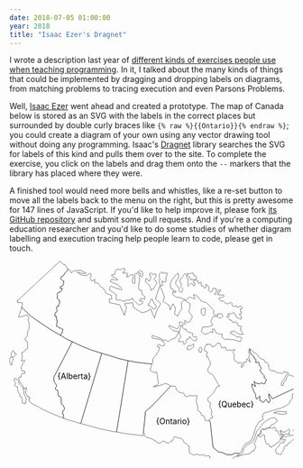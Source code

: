 ```yaml
---
date: 2018-07-05 01:00:00
year: 2018
title: "Isaac Ezer's Dragnet"
---
```


<p>
  I wrote a description last year of
  <a href="{{'/2017/10/16/exercise-types/' | relative_url}}">different kinds of exercises people use when teaching programming</a>.
  In it,
  I talked about the many kinds of things that could be implemented by dragging and dropping labels on diagrams,
  from matching problems to tracing execution and even Parsons Problems.
</p>
<p>
  Well,
  <a href="http://www.isaacezer.com/">Isaac Ezer</a> went ahead and created a prototype.
  The map of Canada below is stored as an SVG with the labels in the correct places
  but surrounded by double curly braces like <code>{% raw %}{{Ontario}}{% endraw %}</code>;
  you could create a diagram of your own using any vector drawing tool
  without doing any programming.
  Isaac's <a href="https://github.com/iezer/dragnet">Dragnet</a> library
  searches the SVG for labels of this kind and pulls them over to the site.
  To complete the exercise,
  you click on the labels and drag them onto the <code>--</code> markers
  that the library has placed where they were.
</p>
<p>
  A finished tool would need more bells and whistles,
  like a re-set button to move all the labels back to the menu on the right,
  but this is pretty awesome for 147 lines of JavaScript.
  If you'd like to help improve it,
  please fork <a href="https://github.com/iezer/dragnet">its GitHub repository</a>
  and submit some pull requests.
  And if you're a computing education researcher and you'd like to do some studies
  of whether diagram labelling and execution tracing help people learn to code,
  please get in touch.
</p>

<svg xmlns:dc="http://purl.org/dc/elements/1.1/"
  id="map"
  xmlns:cc="http://creativecommons.org/ns#"
  xmlns:rdf="http://www.w3.org/1999/02/22-rdf-syntax-ns#"
  xmlns:svg="http://www.w3.org/2000/svg" xmlns="http://www.w3.org/2000/svg"
  xmlns:sodipodi="http://sodipodi.sourceforge.net/DTD/sodipodi-0.dtd"
  xmlns:inkscape="http://www.inkscape.org/namespaces/inkscape"
  version="1.1" inkscape:version="0.48.1 " width="564.025" height="392.25"
  xml:space="preserve" sodipodi:docname="canada.pdf"><metadata
  id="metadata7726"><rdf:RDF><cc:Work
  rdf:about=""><dc:format>image/svg+xml</dc:format><dc:type
  rdf:resource="http://purl.org/dc/dcmitype/StillImage"
  /><dc:title></dc:title></cc:Work></rdf:RDF></metadata><defs id="defs7724"
  /><sodipodi:namedview pagecolor="#ffffff" bordercolor="#666666"
  borderopacity="1" objecttolerance="10" gridtolerance="10"
  guidetolerance="10" inkscape:pageopacity="0" inkscape:pageshadow="2"
  inkscape:window-width="640" inkscape:window-height="480" id="namedview7722"
  showgrid="false" inkscape:zoom="0.7418738" inkscape:cx="282.01251"
  inkscape:cy="196.125" inkscape:window-x="591" inkscape:window-y="134"
  inkscape:window-maximized="0" inkscape:current-layer="g7728" /><g id="g7728"
  inkscape:groupmode="layer" inkscape:label="canada"
  transform="matrix(1.25,0,0,-1.25,0,392.25)"><g id="g7730"
  transform="scale(0.24,0.24)"><path d="m 1604.87,282.016 0,3.121 -3.11,9.367
  0,9.367 6.22,0 0,-9.367 21.81,0 6.23,3.121 6.22,6.246 6.23,6.242 6.23,0
  3.12,-3.121 0,-3.121 -3.12,-9.367 -3.11,-6.246 6.23,-3.121 0,-3.121 -24.92,0
  -9.34,-3.121 -9.35,3.121 -9.34,0 z"
  style="fill:none;stroke:#231f20;stroke-opacity:1;stroke-width:2.08333;stroke-linecap:square;stroke-linejoin:miter;stroke-miterlimit:10;stroke-dasharray:none"
  id="path7732" /><path d="m 72.668,1031.28 3.1172,12.49 0,15.61 -28.0313,0
  0,9.36 -3.1133,0 255.3674,237.26 15.574,-18.73 12.453,-3.12 3.113,-6.24
  12.461,-15.61 3.114,-6.25 -3.114,-3.12 -3.117,-6.24 -6.226,-6.24
  -6.231,-6.25 -9.344,-15.61 -12.457,-6.24 -3.113,-9.37 3.113,-6.24
  3.118,-3.12 9.339,-6.24 3.118,0 0,-6.25 -3.118,-3.12 0,-12.49 -3.109,-6.25
  -9.348,-3.11 -3.113,0 -3.113,-6.25 0,-6.24 12.457,0 -3.113,-9.37
  -3.118,-6.25 -6.226,-6.24 -3.113,0 -6.231,-3.12 -3.113,0 -3.113,-6.24
  -3.114,-6.25 0,0 3.114,-3.12 0,0 -3.114,-18.73 3.114,0 3.113,-3.12
  6.23,-6.25 0,-6.24 3.114,0 0,-9.36 -6.231,-15.61 0,-6.25 -9.34,0
  -3.117,-9.36 0,-6.25 3.117,-6.24 0,-6.24 -6.23,-9.37 -3.114,0 -3.113,-6.247
  0,-15.61 9.34,0 0,-9.367 3.117,-21.852 3.114,0 -3.114,-6.242 -3.117,-9.367
  0,-12.488 9.344,0 3.113,-3.121 3.117,-6.243 9.34,0 6.231,-6.246 6.23,0
  0,-6.242 -3.117,-9.367 0,-6.242 -6.231,-3.125 -3.113,-12.488 -49.828,28.101
  -62.285,40.582 -62.281,43.707 -56.059,53.077 z"
  style="fill:none;stroke:#231f20;stroke-opacity:1;stroke-width:2.08333;stroke-linecap:square;stroke-linejoin:miter;stroke-miterlimit:10;stroke-dasharray:none"
  id="path7734" /><path d="m 16.6133,737.816 3.1133,-9.367 3.1132,-6.242
  -3.1132,-6.246 -3.1133,-3.121 -3.1133,-6.242 3.1133,-12.489 -3.1133,-3.121
  -6.23047,0 0,3.121 -6.22656,12.489 0,21.851 6.22656,3.121 3.11327,12.489
  0,15.613 3.1172,6.242 6.2266,9.363 3.1132,0 3.1172,-6.242 3.1133,-3.121
  0,-6.242 9.3438,0 3.1132,-6.246 -3.1132,-3.121 -6.2305,-3.121 -3.1133,-3.125
  -6.2305,-6.243 -6.2265,0 z"
  style="fill:none;stroke:#231f20;stroke-opacity:1;stroke-width:2.08333;stroke-linecap:square;stroke-linejoin:miter;stroke-miterlimit:10;stroke-dasharray:none"
  id="path7736" /><path d="m 94.4688,466.207 0,9.367 6.2302,9.367
  -6.2302,18.731 -3.1133,6.246 -6.2305,9.367 0,15.606 -6.2266,21.855
  -6.2304,6.242 -3.1133,3.121 -12.457,12.489 -3.1133,15.609 -6.2305,9.367
  -6.2266,6.246 -12.457,0 -3.1133,-6.246 3.1133,-9.367 6.2266,-6.242
  3.1172,-3.121 -6.2305,-6.246 0,-9.368 3.1133,-3.121 6.2304,-3.121 6.2266,0
  0,-21.855 6.2305,-9.363 0,-6.247 3.1133,-3.121 3.1171,-3.117 0,-9.367
  3.1133,-6.246 6.2266,0 3.1133,-9.363 3.1172,-6.246 0,-21.856 3.1132,0
  12.4571,-6.242 3.1133,6.242 z"
  style="fill:none;stroke:#231f20;stroke-opacity:1;stroke-width:2.08333;stroke-linecap:square;stroke-linejoin:miter;stroke-miterlimit:10;stroke-dasharray:none"
  id="path7738" /><path d="m 321.809,375.672 -40.485,15.613 -52.941,21.852
  -49.832,24.972 -40.485,21.856 -21.796,15.609 0,15.61 6.226,3.125
  -6.226,3.121 0,6.242 -9.344,0 0,3.125 -12.4572,18.726 0,9.368 6.2302,6.242
  0,15.613 -6.2302,0 -3.1133,-9.367 -6.2305,3.121 0,6.246 -6.2266,9.363
  -3.1132,6.246 -6.2305,6.243 -9.3399,15.609 -3.1171,9.367 -3.1133,6.246
  0,6.239 3.1133,3.125 12.457,0 0,6.242 3.1133,12.488 3.1172,3.121 15.5703,0
  0,12.488 -6.2305,3.125 -9.3398,-3.125 -3.1172,9.368 -3.1133,6.242 0,9.367
  3.1133,6.242 3.1172,6.246 0,6.242 3.1132,3.122 6.2266,6.246 6.2305,6.242
  0,3.121 -6.2305,6.246 -6.2266,-9.367 -6.2304,0 0,15.609 3.1172,9.367
  0,12.489 -3.1172,9.367 0,6.242 6.2304,0 6.2266,3.121 6.2305,6.242
  3.1133,6.246 12.4572,6.243 0,40.586 -6.227,6.242 -6.2302,0 -3.1133,9.367
  3.1133,6.246 6.2302,6.242 6.227,9.364 0,21.855 9.344,15.609 0,37.465
  -6.231,15.61 0,6.242 6.231,6.242 -6.231,9.367 -3.113,6.246 -15.5705,0
  -12.4571,-6.246 -9.3437,0 -12.457,-6.242 -3.1133,6.242 3.1133,6.246
  3.1171,9.364 3.1133,12.487 6.2266,9.37 3.1133,15.61 56.059,-53.077
  62.281,-43.707 62.285,-40.582 49.828,-28.101 34.258,-21.852 34.258,-15.609
  -109,-209.168 0,-21.852 6.23,-12.488 9.34,-12.489 0,-9.367 -6.227,-6.242
  0,-9.367 3.114,-3.125 9.344,-3.121 3.113,-9.363 0,-18.735 3.113,-6.238
  9.344,-3.125 3.113,-6.242 3.113,-3.121 0,-28.102 3.118,-9.363 6.23,-3.125
  3.109,-3.121 3.118,-6.243 3.113,-9.367 0,-6.246 -3.113,-6.242 -6.227,-3.121
  0,-6.242 -3.117,-6.242 3.117,-6.247 3.109,0 0,-18.73 3.118,-6.246 z"
  style="fill:none;stroke:#231f20;stroke-opacity:1;stroke-width:2.08333;stroke-linecap:square;stroke-linejoin:miter;stroke-miterlimit:10;stroke-dasharray:none"
  id="path7740" /><path d="m 371.637,828.352 -109,-209.168 0,-21.852
  6.23,-12.488 9.34,-12.489 0,-9.367 -6.227,-6.242 0,-9.367 3.114,-3.125
  9.344,-3.121 3.113,-9.363 0,-18.735 3.113,-6.238 9.344,-3.125 3.113,-6.242
  3.113,-3.121 0,-28.102 3.118,-9.363 6.23,-3.125 3.109,-3.121 3.118,-6.243
  3.113,-9.367 0,-6.246 -3.113,-6.242 -6.227,-3.121 0,-6.242 -3.117,-6.242
  3.117,-6.247 3.109,0 0,-18.73 3.118,-6.246 15.57,-6.242 62.285,-18.735
  21.801,-6.242 124.566,415.219 -68.511,21.851 -52.942,21.856 -52.941,24.973
  z"
  style="fill:none;stroke:#231f20;stroke-opacity:1;stroke-width:2.08333;stroke-linecap:square;stroke-linejoin:miter;stroke-miterlimit:10;stroke-dasharray:none"
  id="path7742" /><path d="m 546.031,759.672 -124.566,-415.219 46.711,-12.488
  68.515,-18.731 74.743,-15.609 21.796,-3.121 68.512,421.457 -52.941,12.488
  -49.828,15.61 -52.942,15.613 z"
  style="fill:none;stroke:#231f20;stroke-opacity:1;stroke-width:2.08333;stroke-linecap:square;stroke-linejoin:miter;stroke-miterlimit:10;stroke-dasharray:none"
  id="path7744" /><path d="m 701.742,715.961 -68.512,-421.457 52.942,-9.367
  77.859,-9.364 24.91,-3.125 3.118,0 -3.118,9.368 3.118,6.242 12.457,128.004
  34.257,28.093 115.223,121.754 -9.34,6.246 -12.457,6.243 -12.457,3.121
  -6.23,-3.121 -15.571,-6.243 -24.914,-6.246 -12.457,-3.121 -9.343,-3.121
  0,3.121 3.113,3.121 6.23,3.121 9.344,0 9.344,9.368 3.113,3.121 -3.113,12.488
  -3.117,15.613 0,12.489 -3.114,15.605 -3.113,9.367 -18.687,0 -6.227,6.242
  -3.117,3.125 -3.11,-3.125 -3.117,3.125 -3.113,6.243 3.113,9.363 3.117,12.488
  3.11,6.246 0,6.242 -37.367,3.122 -49.828,6.246 -52.946,9.363 z"
  style="fill:none;stroke:#231f20;stroke-opacity:1;stroke-width:2.08333;stroke-linecap:square;stroke-linejoin:miter;stroke-miterlimit:10;stroke-dasharray:none"
  id="path7746" /><path d="m 1181.34,360.063 -6.23,3.121 -6.23,0 -6.23,-3.121
  -6.23,3.121 0,6.246 -3.11,12.488 -6.23,9.367 -9.34,0 -3.12,9.363 -3.11,9.368
  -6.23,3.121 -9.34,6.242 -3.12,9.363 3.12,12.488 -3.12,6.247 -3.11,9.367
  -3.12,12.488 -3.11,12.488 3.11,12.489 3.12,12.488 0,3.121 -9.34,0
  -12.46,-3.121 -15.57,3.121 -9.34,0 -9.35,-6.246 -3.11,0 -12.46,3.125
  -3.11,6.238 -3.11,9.367 -9.35,3.121 -18.68,3.122 -12.463,12.488 -3.113,0
  -3.113,15.613 -3.114,6.242 -9.343,3.121 -18.688,0 -115.223,-121.754
  -34.257,-28.093 -12.457,-128.004 6.226,-3.121 3.113,-15.61 3.118,-3.121
  18.683,-6.246 18.684,-6.242 15.574,-9.367 12.457,-6.242 6.227,-9.368
  15.574,0 12.457,9.368 6.226,3.121 24.915,-12.489 6.226,0 6.231,6.243
  3.117,3.125 12.453,3.121 3.113,6.242 3.117,9.367 3.114,6.246 9.343,3.121
  12.457,-6.246 18.686,-3.121 9.34,-6.242 6.23,-9.367 3.12,-9.367 6.22,-3.122
  12.46,-6.246 3.11,-3.117 3.12,-6.242 6.23,-3.125 0,-28.098 3.11,-12.488
  3.11,-3.121 12.46,-3.121 3.12,-3.121 6.23,-3.125 15.56,6.246 12.46,-3.121
  9.34,-3.125 15.58,3.125 9.34,-3.125 3.11,-3.121 6.23,-3.121 6.23,3.121
  9.34,0 6.23,-3.121 0,-3.125 3.12,-9.364 3.11,-12.488 9.34,-9.363 0,-12.489
  -9.34,-3.121 -6.23,3.121 -3.11,6.247 -9.34,6.242 -12.46,9.363 0,-3.121
  3.11,-3.125 3.12,-6.238 0,-9.368 -6.23,-12.4879 -3.12,-12.4883 3.12,-15.6093
  -3.12,-9.3672 -9.34,-3.1211 -3.11,-9.3672 -6.23,-15.6094 3.11,-6.2383
  -3.11,-6.246 -12.46,0 0,-9.36724 3.11,-3.12109 3.12,0 9.34,3.12109
  15.57,9.36724 6.23,9.3671 9.35,9.3594 18.68,0 9.34,3.125 9.34,9.3633 6.23,0
  9.35,3.125 6.22,3.1211 3.12,3.1211 0,6.2461 -24.92,0 0,3.1211 3.12,9.3672
  12.46,9.3632 12.45,6.2461 12.46,3.1211 12.45,-3.1211 15.58,3.1211
  9.34,6.2461 9.34,3.1208 9.35,15.61 12.45,18.73 15.57,12.485 9.35,6.246
  15.57,12.488 -3.12,0 -12.45,3.121 -9.35,0 -12.45,-6.242 -6.23,-3.121
  -28.03,0 -37.37,15.609 -12.46,0 -18.68,15.609 -12.46,9.368 -3.11,9.363
  -15.57,143.609 -6.23,6.243 z"
  style="fill:none;stroke:#231f20;stroke-opacity:1;stroke-width:2.08333;stroke-linecap:square;stroke-linejoin:miter;stroke-miterlimit:10;stroke-dasharray:none"
  id="path7748" /><path d="m 1701.41,313.234 0,28.098 -12.45,0 0,-12.488
  -3.12,-12.485 -6.22,-6.246 0,-9.367 3.11,-9.363 6.23,-6.246 12.45,3.121
  3.12,0 6.23,6.246 6.22,6.242 0,18.731 -12.45,-6.243 -3.12,0 z"
  style="fill:none;stroke:#231f20;stroke-opacity:1;stroke-width:2.08333;stroke-linecap:square;stroke-linejoin:miter;stroke-miterlimit:10;stroke-dasharray:none"
  id="path7750" /><path d="m 1607.98,257.039 0,-6.242 3.12,-3.125 6.23,0
  9.34,3.125 3.12,3.121 3.11,-6.246 -3.11,-6.242 -9.34,-3.121 3.11,-6.246
  -3.11,-3.122 -9.35,3.122 -9.34,-3.122 -3.12,-6.246 -6.22,-12.484
  -9.35,-9.363 -6.23,-6.246 -3.11,-9.368 3.11,-15.609 3.12,-3.121 12.46,0
  6.22,-6.242 3.12,0 6.22,3.121 0,6.242 6.23,6.246 3.12,6.242 6.23,12.489
  0,9.367 6.23,9.367 12.45,0 3.12,9.359 3.11,6.246 12.46,3.122 9.34,9.367
  12.46,15.609 12.45,9.367 6.23,6.242 0,3.125 -6.23,6.243 -9.34,0 -9.34,-6.243
  -15.57,-3.125 -12.46,0 -9.34,-6.242 -6.23,0 -3.11,3.121 -6.23,0 -6.23,-3.121
  0,-3.121 -6.23,0 -3.12,-6.246 0,0 z"
  style="fill:none;stroke:#231f20;stroke-opacity:1;stroke-width:2.08333;stroke-linecap:square;stroke-linejoin:miter;stroke-miterlimit:10;stroke-dasharray:none"
  id="path7752" /><path d="m 1763.7,503.672 0,-15.609 9.34,3.121 6.23,-6.243
  6.23,-3.121 15.57,9.364 6.23,12.488 6.23,3.125 9.34,0 3.11,-3.125
  -3.11,-15.609 0,-9.368 3.11,-6.242 6.23,0 3.11,6.242 6.23,9.368 3.12,9.367
  6.23,-3.121 0,-21.856 -6.23,-3.121 0,-12.488 9.34,-3.125 0,15.613 3.12,3.121
  3.11,-3.121 0,-15.613 3.11,-9.364 6.23,9.364 6.23,0 3.12,-3.121
  -3.12,-12.489 0,-18.73 -6.23,-6.242 -3.11,0 -3.12,6.242 -3.11,-3.117
  -6.23,-3.125 -6.22,0 -3.12,9.363 3.12,9.367 0,9.363 -3.12,3.125 -3.12,3.122
  0,-6.247 -6.23,-9.363 -3.11,-9.367 -6.23,-6.238 0,-9.367 -3.11,-9.368
  -3.12,-6.242 -12.45,0 0,6.242 6.23,9.368 6.22,12.484 0,9.363 -6.22,0
  -6.23,-6.242 -3.12,-9.363 -3.11,0 -6.23,3.125 -3.11,0 -3.12,-6.246
  -9.34,-3.121 -31.14,-12.489 -9.34,-3.121 -12.46,-12.488 -9.35,-3.125 -6.22,0
  -6.23,3.125 6.23,12.488 6.22,15.61 0,3.121 9.35,3.121 -6.23,3.125
  -3.12,3.117 -6.22,-6.242 -6.23,0 -3.12,3.125 0,6.238 3.12,0 6.23,9.367
  6.22,6.242 3.12,9.368 -3.12,6.242 0,18.734 -6.22,18.731 6.22,15.613
  -6.22,12.488 6.22,15.606 0,12.488 15.58,12.488 6.23,3.121 3.11,0 0,-12.488
  -9.34,-9.367 0,-12.488 6.23,-9.36 0,-34.344 3.11,-3.121 6.23,3.121 0,9.368
  9.34,9.363 6.23,0 z"
  style="fill:none;stroke:#231f20;stroke-opacity:1;stroke-width:2.08333;stroke-linecap:square;stroke-linejoin:miter;stroke-miterlimit:10;stroke-dasharray:none"
  id="path7754" /><path d="m 1701.41,541.133 9.35,0 0,3.121 6.22,12.492
  9.35,9.363 0,12.489 -9.35,9.367 -6.22,9.367 -6.23,18.727 -3.12,3.125
  -6.23,3.125 -15.56,0 -6.23,3.117 -12.46,6.242 -12.46,0 -3.11,-6.242
  -6.23,-9.367 -3.11,-15.606 -9.35,-6.246 -3.11,-6.242 -3.11,-9.367
  -3.12,-9.368 -9.35,0 0,9.368 3.12,15.609 9.35,9.367 9.34,12.485 6.23,15.609
  6.22,3.125 6.23,6.242 0,6.246 -18.68,0 -3.12,6.242 -3.11,0 -3.11,-6.242
  -9.35,-9.367 -12.46,9.367 -6.22,-6.246 -12.46,6.246 -9.34,6.242 -6.23,3.125
  -15.57,0 -6.23,3.122 -6.23,9.363 -3.11,6.246 0,15.609 -6.23,9.364
  -6.23,6.246 -9.34,0 0,0 -3.12,6.242 -3.11,9.367 -18.68,6.242 -12.47,9.367
  -9.34,15.61 -6.23,6.246 -15.57,6.242 -6.23,9.363 -6.22,6.246 -9.35,3.122
  3.12,-18.731 6.23,-12.488 12.45,-9.367 15.57,-21.852 -3.11,-15.609 18.68,0
  6.23,-21.856 9.35,-12.488 -9.35,-15.606 28.03,-31.222 -3.11,-9.367
  15.57,-12.485 -12.46,-24.976 -18.68,6.246 -9.35,-6.246 -24.91,6.246
  -9.34,9.363 9.34,-31.219 -21.8,15.61 0,-15.61 6.23,-12.488 6.23,-18.73
  9.34,-12.485 0,-12.488 6.23,-18.734 18.68,18.734 0,-24.977 21.8,-12.488
  15.57,18.731 15.58,-21.856 9.34,15.613 -9.34,21.852 0,15.613 9.34,-6.25
  0,-6.238 12.45,-15.613 140.14,65.562 6.23,-15.613 z"
  style="fill:none;stroke:#231f20;stroke-opacity:1;stroke-width:2.08333;stroke-linecap:square;stroke-linejoin:miter;stroke-miterlimit:10;stroke-dasharray:none"
  id="path7756" /><path d="m 1470.96,275.773 6.23,-9.367 3.11,0 12.46,3.121
  3.12,6.246 3.11,3.122 6.23,0 3.11,-3.122 0,-15.613 9.34,-31.219 3.12,-6.246
  12.46,0 3.11,-3.117 0,-9.367 9.34,-3.121 0,-3.121 6.23,0 0,6.242 9.34,3.125
  9.35,3.121 9.34,12.484 12.46,6.243 6.22,6.246 3.12,12.488 0,6.242
  6.22,-3.121 0,0 3.12,6.246 6.23,3.121 0,0 -3.12,3.121 6.24,6.246 -6.24,0
  -12.45,-3.125 -12.46,12.489 0,12.488 -3.11,3.121 -12.46,0 0,6.246 3.11,9.367
  -3.11,3.118 -3.11,3.121 -6.23,0 -3.12,-6.239 -6.23,0 -6.22,3.118 -15.57,0
  -9.35,-3.118 -3.11,0 -3.12,-3.125 -6.22,-3.121 -9.35,0 -6.22,3.121
  -3.12,-3.121 -3.11,-3.121 -3.11,-6.246 0,-12.488 -3.12,-6.242 -6.23,-3.121
  -6.23,-3.122 z"
  style="fill:none;stroke:#231f20;stroke-opacity:1;stroke-width:2.08333;stroke-linecap:square;stroke-linejoin:miter;stroke-miterlimit:10;stroke-dasharray:none"
  id="path7758" /><path d="m 1470.96,275.773 6.23,3.122 6.23,3.121 3.12,6.242
  0,12.488 3.11,6.246 3.11,3.121 3.12,3.121 6.22,-3.121 9.35,0 6.22,3.121
  3.12,3.125 3.11,0 9.35,3.118 6.23,0 3.11,9.367 3.11,6.242 6.23,3.121 9.34,0
  3.12,3.125 3.11,6.242 12.46,6.246 3.11,6.243 0,6.246 -6.23,3.121 -3.11,6.242
  -3.11,3.125 -9.35,0 -15.57,-3.125 -12.45,-6.242 -15.58,-9.367 -12.45,-9.368
  -15.57,-18.73 -12.46,-15.606 -15.57,-18.734 -6.23,-21.852 -6.23,-15.613
  -6.23,-15.609 -9.34,-12.488 -12.46,-6.243 -18.68,-9.363 -9.34,-12.488
  -9.35,-12.489 -3.11,-15.609 -6.23,-9.367 -15.57,-9.367 -9.35,-3.121
  -3.11,-6.246 37.37,12.492 18.69,3.121 18.68,3.121 6.23,3.121 3.12,6.246
  3.11,6.242 12.46,0 9.34,21.856 0,6.242 -6.23,9.367 0,9.363 6.23,12.489
  6.23,18.73 9.34,15.613 z"
  style="fill:none;stroke:#231f20;stroke-opacity:1;stroke-width:2.08333;stroke-linecap:square;stroke-linejoin:miter;stroke-miterlimit:10;stroke-dasharray:none"
  id="path7760" /><path d="m 1564.39,406.895 9.34,6.242 15.57,3.125 15.57,0
  15.58,-3.125 9.34,3.125 6.23,0 3.11,-6.246 0,-6.243 -9.34,-3.125 -6.23,0
  -6.23,-3.121 -15.57,3.121 -12.46,0 -6.23,6.247 -18.68,0 z"
  style="fill:none;stroke:#231f20;stroke-opacity:1;stroke-width:2.08333;stroke-linecap:square;stroke-linejoin:miter;stroke-miterlimit:10;stroke-dasharray:none"
  id="path7762" /><path d="m 1165.77,812.742 24.91,0 9.34,-15.609 15.57,6.246
  12.46,15.605 15.57,0 12.46,-28.093 21.8,6.242 3.11,-15.61 12.46,-6.246
  6.23,6.246 12.46,-6.246 12.45,6.246 9.34,0 -12.45,-15.609 9.34,-18.73
  -3.12,-18.735 6.23,-12.488 15.57,-9.363 3.12,-6.246 12.46,6.246 9.34,-6.246
  -3.12,-24.973 12.46,9.363 0,21.856 15.58,0 6.22,21.851 18.69,-21.851
  -9.35,31.218 6.23,12.489 -6.23,15.609 3.12,21.852 3.11,-3.121 3.12,-18.731
  6.23,-12.488 12.45,-9.367 3.12,-15.61 12.45,-6.242 -3.11,-15.609 18.68,0
  6.23,-21.856 9.35,-12.488 -9.35,-15.606 18.69,-21.855 9.34,-9.367
  -3.11,-9.367 15.57,-12.485 -12.46,-24.976 -18.68,6.246 -9.35,-6.246
  -24.91,6.246 -9.34,9.363 9.34,-31.219 -21.8,15.61 0,-15.61 6.23,-12.488
  6.23,-18.73 9.34,-12.485 0,-12.488 6.23,-18.734 18.68,18.734 0,-24.977
  21.8,-12.488 15.57,18.731 15.58,-21.856 9.34,15.613 -9.34,21.852 0,15.613
  9.34,-6.25 0,-6.238 12.45,-15.613 140.14,65.562 6.23,-15.613 -6.23,-15.61
  -21.79,-6.238 0,-24.976 -15.57,-18.735 0,-9.367 -24.92,-18.73 -31.14,-12.489
  -62.28,-18.726 -34.26,-9.367 -9.34,-15.61 3.11,-24.976 -21.8,-9.368
  -21.8,-37.464 -12.46,-43.704 -6.23,-12.488 -9.34,-21.855 -31.14,-15.61
  -15.57,-21.851 -6.23,-15.61 -6.23,-12.488 -9.34,-9.367 -3.12,0 -12.45,3.121
  -9.35,0 -12.45,-6.242 -6.23,-3.121 -28.03,0 -37.37,15.609 -12.46,0
  -18.68,15.609 -12.46,9.368 -3.11,9.363 -15.57,143.609 0,0 -6.23,6.243
  6.23,15.609 15.57,3.125 -9.35,18.73 3.12,15.61 -3.12,15.605 -6.22,9.367
  -3.12,9.368 6.23,18.73 -15.57,9.367 -3.11,18.735 15.57,12.488 18.68,18.726
  21.8,37.465 15.57,3.121 -12.46,15.61 -9.34,18.734 -18.68,31.215
  -24.92,15.613 -6.22,6.242 3.11,18.731 12.46,18.734 0,21.852 -9.35,9.367
  -3.11,15.609 -9.34,0 0,12.489 6.23,15.609 -18.69,9.363 0,15.614 12.46,21.851
  z"
  style="fill:none;stroke:#231f20;stroke-opacity:1;stroke-width:2.08333;stroke-linecap:square;stroke-linejoin:miter;stroke-miterlimit:10;stroke-dasharray:none"
  id="path7764" /><path d="m 1053.65,1231.08 0,-12.49 3.12,-3.12 6.23,-3.12
  3.11,-3.12 3.11,-6.25 0,-6.24 9.35,0 24.91,0 3.11,6.24 0,6.25 -3.11,3.12
  0,3.12 -6.23,3.12 -6.22,0 0,6.25 -3.12,6.24 0,3.12 -12.46,0 -9.34,-3.12
  -12.46,0 z"
  style="fill:none;stroke:#231f20;stroke-opacity:1;stroke-width:2.08333;stroke-linecap:square;stroke-linejoin:miter;stroke-miterlimit:10;stroke-dasharray:none"
  id="path7766" /><path d="m 798.285,1081.23 3.113,9.36 0,6.25 -3.113,0
  -6.226,6.24 -6.231,3.12 -3.113,12.49 0,9.36 -3.113,6.25 -12.457,0
  -3.114,9.37 0,15.6 3.114,21.86 3.113,15.61 -3.113,15.61 3.113,3.12 0,3.12
  -15.57,15.61 -3.114,0 -6.23,-3.12 -3.114,-6.24 0,-49.95 -6.23,-3.13
  -3.113,3.13 -6.227,3.12 0,9.37 3.113,15.6 3.114,9.37 -3.114,12.49 -12.457,0
  0,0 -9.343,-9.37 -3.114,-3.12 -12.457,0 -3.113,3.12 3.113,3.12 6.227,0
  0,6.25 -3.113,9.36 -24.914,0 0,6.25 6.23,0 3.113,6.24 3.114,3.12 0,6.24
  -3.114,6.25 -9.343,0 -6.227,-6.25 -3.117,0 -9.34,-3.12 -3.117,3.12 -15.571,0
  -3.113,-3.12 -3.113,-6.24 -6.231,-21.85 -15.57,0 0,-9.37 6.231,-3.12
  9.339,-3.12 9.344,-6.25 9.344,-6.24 0,-3.12 -15.57,0 -9.344,3.12 -12.457,0
  -6.231,-9.36 0,0 3.114,-6.25 6.23,0 3.113,-3.12 18.688,-6.25 12.457,-6.24
  18.684,-15.61 6.23,-6.24 0,-3.13 -3.117,-6.24 -3.113,0 -9.344,6.24
  -15.571,3.13 -15.57,6.24 -12.457,6.25 -6.23,0 -6.227,-6.25 0,-15.61
  9.344,-6.25 12.457,-9.36 18.683,-12.49 0,0 -3.113,-9.36 0,-15.61 3.113,-6.25
  24.915,0 9.343,-6.24 18.684,0 6.23,6.24 21.797,0 3.117,6.25 3.114,3.12
  9.343,0 0,-9.37 3.114,0 6.23,-6.24 24.914,-21.85 9.34,0 9.344,6.24 3.113,0
  3.113,12.49 -3.113,3.12 -15.57,0 0,6.24 3.113,6.25 6.231,3.12 9.339,0
  6.231,-3.12 3.113,0 z"
  style="fill:none;stroke:#231f20;stroke-opacity:1;stroke-width:2.08333;stroke-linecap:square;stroke-linejoin:miter;stroke-miterlimit:10;stroke-dasharray:none"
  id="path7768" /><path d="m 760.914,1240.45 0,0 6.231,6.24 9.343,3.12
  6.227,-3.12 3.113,-6.24 3.113,-9.37 0,-12.49 -3.113,-3.12 -3.113,-3.12
  -3.113,0 -3.114,3.12 0,9.37 -3.117,9.36 -9.34,0 -3.117,6.25 z"
  style="fill:none;stroke:#231f20;stroke-opacity:1;stroke-width:2.08333;stroke-linecap:square;stroke-linejoin:miter;stroke-miterlimit:10;stroke-dasharray:none"
  id="path7770" /><path d="m 838.773,1134.3 -3.117,6.24 -6.226,15.62
  -6.231,9.36 -9.344,9.37 -6.226,6.24 -3.113,0 0,15.61 3.113,6.24 3.113,0
  3.113,-6.24 6.231,-3.12 3.113,-6.24 6.231,0 3.113,9.36 3.113,12.49
  -3.113,9.36 -3.113,0 0,12.49 3.113,3.12 6.23,0 6.227,-3.12 3.113,-6.24
  6.227,0 6.23,6.24 3.114,0 3.117,-6.24 0,-9.37 -3.117,-6.24 -6.227,-6.25
  -3.117,-6.24 0,0 3.117,-3.12 6.227,-6.24 3.117,0 3.113,-6.25 0,-6.24
  -3.113,-9.37 -6.231,-9.36 -6.23,-12.49 -6.227,-3.13 -9.34,-6.24 z"
  style="fill:none;stroke:#231f20;stroke-opacity:1;stroke-width:2.08333;stroke-linecap:square;stroke-linejoin:miter;stroke-miterlimit:10;stroke-dasharray:none"
  id="path7772" /><path d="m 823.199,1043.77 -3.113,3.12 0,6.24 3.113,0
  6.231,6.25 3.113,6.24 0,3.12 3.113,6.24 3.117,6.25 3.11,0 3.117,-6.25
  3.113,0 0,-6.24 3.114,-3.12 6.23,-12.49 3.113,-6.24 6.231,-3.12 0,-12.49
  -3.117,-3.12 -3.114,-6.25 -9.343,0 -3.114,6.25 -6.23,3.12 -9.34,6.24
  -9.344,6.25 z"
  style="fill:none;stroke:#231f20;stroke-opacity:1;stroke-width:2.08333;stroke-linecap:square;stroke-linejoin:miter;stroke-miterlimit:10;stroke-dasharray:none"
  id="path7774" /><path d="m 891.715,1159.27 -3.117,12.49 -3.114,9.37 0,6.25
  3.114,9.36 0,6.24 -3.114,12.49 0,9.37 6.231,9.36 6.226,6.25 6.231,0
  3.113,-6.25 24.914,0 0,-15.61 -6.23,-6.24 0,-24.97 -3.114,-6.25 -12.457,0
  -3.113,6.25 -6.23,0 0,-6.25 3.117,-6.24 0,-15.62 -12.457,0 z"
  style="fill:none;stroke:#231f20;stroke-opacity:1;stroke-width:2.08333;stroke-linecap:square;stroke-linejoin:miter;stroke-miterlimit:10;stroke-dasharray:none"
  id="path7776" /><path d="m 1156.42,1021.91 -3.11,6.25 -6.23,0 -6.23,-6.25
  -6.23,0 0,-21.85 3.12,-9.369 6.23,-6.242 9.34,0 3.11,6.242 0,9.369
  3.12,15.61 -3.12,6.24 z"
  style="fill:none;stroke:#231f20;stroke-opacity:1;stroke-width:2.08333;stroke-linecap:square;stroke-linejoin:miter;stroke-miterlimit:10;stroke-dasharray:none"
  id="path7778" /><path d="m 1025.63,925.133 -9.35,0 -6.23,-15.61
  -6.22,-31.222 3.11,-6.242 6.23,-6.246 0,-9.364 -3.12,-6.242 -6.22,-6.246
  -3.12,-3.121 0,-12.488 28.03,0 3.12,-15.61 3.11,0 6.23,6.242 3.11,9.368
  3.12,12.488 3.11,3.121 9.34,0 0,0 3.12,6.246 0,6.242 6.22,0 3.12,-6.242
  6.23,-6.246 3.11,-3.121 6.23,-6.246 15.57,0 3.11,6.246 0,15.609 -3.11,3.121
  -3.11,0 -9.34,-3.121 -3.12,0 -3.11,3.121 -3.12,6.243 3.12,12.488 -3.12,0
  -3.11,3.125 -12.46,0 -12.46,6.242 -9.34,6.246 0,9.363 -12.45,0 -6.23,6.246
  -3.12,6.243 3.12,9.367 z"
  style="fill:none;stroke:#231f20;stroke-opacity:1;stroke-width:2.08333;stroke-linecap:square;stroke-linejoin:miter;stroke-miterlimit:10;stroke-dasharray:none"
  id="path7780" /><path d="m 1087.91,812.742 -6.23,0 -6.23,-6.242 -3.11,-3.121
  -6.23,3.121 -6.23,0 0,0 -6.23,-9.367 -3.11,-9.367 0,-6.243 18.68,0
  3.12,3.122 3.11,3.121 6.23,3.125 6.23,6.242 3.12,9.367 -3.12,6.242 z"
  style="fill:none;stroke:#231f20;stroke-opacity:1;stroke-width:2.08333;stroke-linecap:square;stroke-linejoin:miter;stroke-miterlimit:10;stroke-dasharray:none"
  id="path7782" /><path d="m 1128.39,765.914 6.23,0 3.12,15.609 0,6.243
  -3.12,3.125 -6.23,6.242 -3.11,-6.242 -6.23,-6.246 0,-9.368 3.11,0
  3.12,-9.363 3.11,0 z"
  style="fill:none;stroke:#231f20;stroke-opacity:1;stroke-width:2.08333;stroke-linecap:square;stroke-linejoin:miter;stroke-miterlimit:10;stroke-dasharray:none"
  id="path7784" /><path d="m 346.723,1256.05 -3.114,-3.12 -3.117,-6.24
  -6.226,-6.24 -6.231,-6.25 -9.344,-15.61 -12.457,-6.24 -3.113,-9.37
  3.113,-6.24 3.118,-3.12 9.339,-6.24 3.118,0 0,-6.25 -3.118,-3.12 0,-12.49
  -3.109,-6.25 -9.348,-3.11 -3.113,0 -3.113,-6.25 0,-6.24 12.457,0
  -3.113,-9.37 -3.118,-6.25 -6.226,-6.24 -9.344,0 -3.113,-3.12 -3.113,-6.24
  -3.114,-6.25 0,0 3.114,-3.12 0,0 -3.114,-18.73 3.114,0 3.113,-3.12
  6.23,-6.25 0,-6.24 3.114,0 0,-9.36 -6.231,-15.61 0,-6.25 -9.34,0
  -3.117,-9.36 0,-6.25 3.117,-6.24 0,-6.24 -6.23,-9.37 -3.114,0 -3.113,-6.247
  0,-15.61 9.34,0 0,-9.367 3.117,-21.852 3.114,0 -3.114,-6.242 -3.117,-9.367
  0,-12.488 9.344,0 3.113,-3.121 3.117,-6.243 9.34,0 6.231,-6.246 6.23,0
  0,-6.242 -3.117,-9.367 0,-6.242 -6.231,-3.125 -3.113,-12.488 34.258,-21.852
  34.258,-15.609 52.941,-24.973 52.942,-21.856 68.511,-21.851 52.942,-15.613
  49.828,-15.61 52.941,-12.488 52.946,-9.363 49.828,-6.246 37.367,-3.122
  6.23,9.368 0,15.609 3.114,9.363 18.687,21.856 6.227,12.488 6.23,9.363
  6.227,21.856 -12.457,0 -3.114,6.246 9.344,9.363 21.801,-9.363 12.453,3.121
  0,12.484 -6.227,9.368 -18.683,12.488 -46.715,9.367 -3.117,6.242 0,3.121
  3.117,6.243 18.684,-6.243 37.371,-15.609 6.23,-9.367 12.457,6.246
  18.684,-12.488 15.57,12.488 28.031,9.367 12.457,21.852 6.226,15.609
  -34.257,6.246 -21.797,21.852 0,9.367 34.258,-15.61 12.453,-6.246
  9.343,12.489 9.34,9.367 -3.11,6.242 -6.23,9.367 9.34,6.242 24.92,-15.609
  6.23,3.121 -6.23,12.488 3.11,9.368 12.46,-15.61 15.57,6.242 6.23,9.368
  6.23,12.484 3.11,9.367 -21.8,28.097 6.23,15.61 3.11,31.22 -37.36,21.85
  -15.58,-15.6 3.11,-37.47 -15.56,-21.85 -9.346,-21.857 -18.687,15.61
  6.23,34.347 -15.574,24.97 -15.566,-37.46 -6.231,28.1 -37.371,24.97
  9.34,21.85 -18.684,53.08 -9.343,12.49 -3.114,-6.25 -21.8,-68.68 31.14,-28.1
  -24.91,-43.7 -12.457,-40.594 -21.801,53.074 -24.914,-15.61 -28.027,-6.24
  -49.828,31.22 -3.114,28.1 -49.828,-6.25 12.457,-21.85 -12.457,-46.831
  -28.027,62.441 -59.172,12.49 -3.113,21.85 15.57,0 -3.113,21.85 -28.031,9.37
  -18.684,31.22 -18.684,12.49 -12.457,18.73 -21.8,3.12 3.113,18.73
  -18.684,-9.36 -9.343,15.6 6.23,21.86 -6.23,9.36 -12.457,-9.36 -12.458,-6.25
  -31.14,6.25 -21.801,15.61 21.801,-6.25 24.91,-3.12 6.23,3.12 -28.027,15.61
  -28.027,0 -18.688,-3.12 -12.457,-12.49 -6.226,15.61 -12.457,6.24 z"
  style="fill:none;stroke:#231f20;stroke-opacity:1;stroke-width:2.08333;stroke-linecap:square;stroke-linejoin:miter;stroke-miterlimit:10;stroke-dasharray:none"
  id="path7786" /><path d="m 997.598,1231.08 3.112,-12.49 -3.112,-15.61
  -12.457,-15.6 -3.114,-12.49 3.114,-9.37 15.569,-15.61 3.12,-21.86 6.22,-6.24
  9.34,0 6.24,18.73 -9.35,9.37 -3.11,9.36 3.11,6.25 0,9.37 -6.23,6.24 -3.11,0
  3.11,15.61 15.58,18.73 12.45,15.61 3.12,0 6.23,-6.24 0,-12.49 6.22,-9.37
  3.12,-15.6 -3.12,-28.11 3.12,-3.11 15.57,15.6 6.23,3.13 9.34,-15.62 6.23,0
  3.11,15.62 -9.34,6.24 0,6.25 12.46,6.24 15.57,-6.24 3.11,-15.62 12.46,9.37
  3.11,-9.37 0,-12.49 12.46,-3.11 6.23,-12.49 9.34,6.24 -3.11,15.61 9.34,0
  12.46,-15.61 -6.23,-15.61 15.57,-12.49 9.34,6.24 3.12,15.62 18.68,0
  3.12,-15.62 -12.46,-15.6 3.11,-6.25 15.57,12.49 0,9.36 6.23,6.25 12.46,0
  -9.34,-15.61 -9.35,-12.49 12.46,0 12.46,-3.12 9.34,3.12 3.12,-9.36
  -6.24,-6.25 -12.45,0 -12.46,-6.24 12.46,-15.61 15.57,0 15.57,-15.61 12.46,0
  12.46,6.25 6.23,0 6.22,-6.25 -3.11,-9.36 6.23,-6.25 12.45,0 6.23,6.25
  3.12,-6.25 3.11,-6.24 15.57,6.24 9.34,0 6.23,-6.24 -3.11,-9.37 -9.34,0
  0,-6.24 3.11,-9.37 3.11,0 0,-12.487 -9.34,0 0,-9.364 9.34,-6.246 0,-15.609
  -9.34,0 -6.23,6.242 -6.23,0 -6.22,3.125 -9.35,21.852 -6.23,6.247
  -18.68,-6.247 -18.68,0 9.34,-9.364 0,-6.246 -15.57,0 9.34,-9.367
  9.34,-12.484 9.35,0 9.34,-15.61 12.45,6.242 12.46,-6.242 3.11,-15.609
  21.8,-6.246 -3.11,-9.364 0,-15.609 12.46,-15.613 3.11,-6.242 -24.91,0
  -34.26,21.855 -3.11,-6.246 -12.46,0 -3.11,-9.367 28.02,-12.488 9.35,-9.364
  21.8,0 9.34,-6.242 -9.34,-21.855 -40.49,12.488 -18.68,0 -12.46,3.121
  -21.8,-3.121 -15.57,15.609 3.12,15.61 -12.47,0 -24.91,9.367 -9.34,21.851
  -12.46,0 3.12,-21.851 -15.57,6.242 -9.35,-9.367 -24.91,-6.242 -18.69,15.609
  9.35,28.098 31.14,0 24.91,9.367 0,9.363 -9.34,12.488 6.23,15.61 9.34,15.609
  21.8,0 12.46,-9.367 12.45,0 9.34,9.367 -6.22,15.61 -24.92,0 0,-9.364
  -12.45,0 -12.46,9.364 3.11,15.617 -3.11,6.24 -40.48,43.71 -31.15,9.36
  -9.34,12.49 -12.46,15.61 -15.57,9.36 -9.34,0 9.34,-21.85 -3.11,-3.12
  -21.8,9.36 -12.46,0 -15.57,-15.61 -37.37,15.61 -18.686,0 -21.801,15.61
  -3.113,15.61 6.23,0 12.457,-3.12 3.114,9.36 -15.571,0 -3.117,12.49
  -12.457,3.13 -3.109,15.6 3.109,21.86 9.344,15.61 21.801,28.1 12.457,6.24 z"
  style="fill:none;stroke:#231f20;stroke-opacity:1;stroke-width:2.08333;stroke-linecap:square;stroke-linejoin:miter;stroke-miterlimit:10;stroke-dasharray:none"
  id="path7788" /></g></g>
  <text x="260" y="290">{Ontario}</text>
  <text x="370" y="260">{Quebec}</text>
  <text x="85" y="210">{Alberta}</text>
</svg>

<script src="{{'/files/2018/07/dragnet.js' | relative_url}}"></script>
<script>
  let svg = document.querySelector('#map');
  this.dragnet = new Dragnet(svg);
  this.dragnet.parseLabels();
  this.dragnet.onIncorrect = function() { alert("Something isn't right.\nPlease try moving some labels."); }
  this.dragnet.onCorrect = function() { alert("Great work!"); }
</script>
